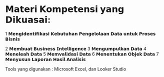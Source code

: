 # 𝗠𝗮𝘁𝗲𝗿𝗶 𝗞𝗼𝗺𝗽𝗲𝘁𝗲𝗻𝘀𝗶 𝘆𝗮𝗻𝗴 𝗗𝗶𝗸𝘂𝗮𝘀𝗮𝗶:
1️ 𝗠𝗲𝗻𝗴𝗶𝗱𝗲𝗻𝘁𝗶𝗳𝗶𝗸𝗮𝘀𝗶 𝗞𝗲𝗯𝘂𝘁𝘂𝗵𝗮𝗻 𝗣𝗲𝗻𝗴𝗲𝗹𝗼𝗹𝗮𝗮𝗻 𝗗𝗮𝘁𝗮 𝘂𝗻𝘁𝘂𝗸 𝗣𝗿𝗼𝘀𝗲𝘀 𝗕𝗶𝘀𝗻𝗶𝘀

2️ 𝗠𝗲𝗺𝗯𝘂𝗮𝘁 𝗕𝘂𝘀𝗶𝗻𝗲𝘀𝘀 𝗜𝗻𝘁𝗲𝗹𝗹𝗶𝗴𝗲𝗻𝗰𝗲
3️ 𝗠𝗲𝗻𝗴𝘂𝗺𝗽𝘂𝗹𝗸𝗮𝗻 𝗗𝗮𝘁𝗮
4️ 𝗠𝗲𝗻𝗲𝗹𝗲𝗮𝗵 𝗗𝗮𝘁𝗮
5️ 𝗠𝗲𝗺𝘃𝗮𝗹𝗶𝗱𝗮𝘀𝗶 𝗗𝗮𝘁𝗮
6️ 𝗠𝗲𝗻𝗲𝗻𝘁𝘂𝗸𝗮𝗻 𝗢𝗯𝗷𝗲𝗸 𝗗𝗮𝘁𝗮
7️ 𝗠𝗲𝗻𝘆𝘂𝘀𝘂𝗻 𝗟𝗮𝗽𝗼𝗿𝗮𝗻 𝗛𝗮𝘀𝗶𝗹 𝗔𝗻𝗮𝗹𝗶𝘀𝗶𝘀

Tools yang digunakan : Microsoft Excel, dan Looker Studio
